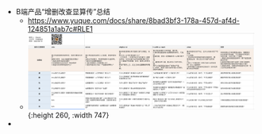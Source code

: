 - B端产品“增删改查显算传”总结
	- https://www.yuque.com/docs/share/8bad3bf3-178a-457d-af4d-124851a1ab7c#RLE1
	- ![image.png](../assets/image_1660638031528_0.png){:height 260, :width 747}
-